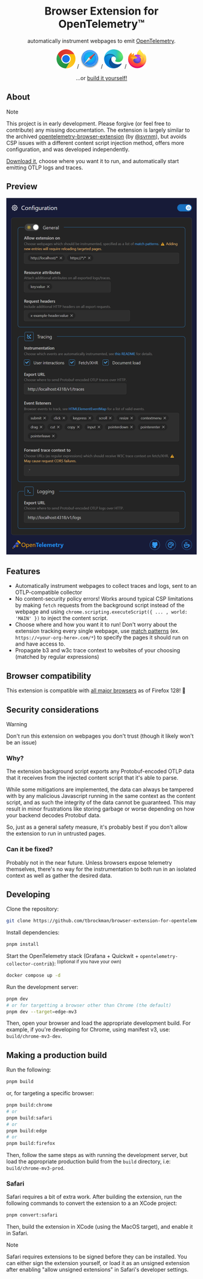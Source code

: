 <div align="center">
    <h1>Browser Extension for OpenTelemetry™</h1>
    <p>automatically instrument webpages to emit <a href="https://opentelemetry.io/docs/what-is-opentelemetry/">OpenTelemetry</a>.</p>
    <a href="https://chromewebstore.google.com/detail/opentelemetry-browser-ext/bgjeoaohfhbfabbfhbafjihbobjgniag"><img src='./assets/chrome.svg' height=50 alt='chrome download'></img></a>
    /
    <a href="https://apps.apple.com/us/app/opentelemetry-browser-ext/id6503631744"><img src='./assets/safari.svg' height=50 alt='safari download'></img></a>
    /
    <a href="https://microsoftedge.microsoft.com/addons/detail/opentelemetry-browser-ext/agbimhpapcebokbphphbfcimebibcoga"><img src='./assets/edge.svg' height=50 alt='edge download'></img></a>
    /
    <a href="https://addons.mozilla.org/en-US/firefox/addon/opentelemetry-browserextension/"><img src='./assets/firefox.svg' height=50 alt='firefox nightly download'></img></a>
    <p>...or <a href='#making-a-production-build'>build it yourself!</a></p>
</div>

## About

> [!NOTE]
> This project is in early development. Please forgive (or feel free to contribute) any missing documentation.
> The extension is largely similar to the archived [opentelemetry-browser-extension](https://github.com/open-telemetry/opentelemetry-js-contrib/tree/main/archive/opentelemetry-browser-extension-autoinjection) (by [@svrnm](https://github.com/svrnm/opentelemetry-browser-extension/)), but avoids CSP issues with a different content script injection method, offers more configuration, and was developed independently.

[Download it](https://chromewebstore.google.com/detail/opentelemetry-browser-ext/bgjeoaohfhbfabbfhbafjihbobjgniag), choose where you want it to run, and automatically start emitting OTLP logs and traces.

## Preview

<img src='./assets/store/popup.png' width='524' alt='An example view of the popup UI'/>

## Features

- Automatically instrument webpages to collect traces and logs, sent to an OTLP-compatible collector
- No content-security policy errors! Works around typical CSP limitations by making `fetch` requests from the background script instead of the webpage and using `chrome.scripting.executeScript({ ... , world: 'MAIN' })` to inject the content script.
- Choose where and how you want it to run! Don't worry about the extension tracking every single webpage, use [match patterns](https://developer.mozilla.org/en-US/docs/Mozilla/Add-ons/WebExtensions/Match_patterns) (ex. `https://<your-org-here>.com/*`) to specify the pages it should run on and have access to.
- Propagate b3 and w3c trace context to websites of your choosing (matched by regular expressions)

## Browser compatibility

This extension is compatible with [all major browsers](https://developer.mozilla.org/en-US/docs/Mozilla/Add-ons/WebExtensions/API/scripting/executeScript#browser_compatibility) as of Firefox 128! 🎉

<!-- ## Architecture TODO: -->
<!-- ## Performance impact TODO: -->

## Security considerations

> [!WARNING]
> Don't run this extension on webpages you don't trust (though it likely won't be an issue)

### Why?

The extension background script exports any Protobuf-encoded OTLP data that it receives from the injected content script that it's able to parse.

While some mitigations are implemented, the data can always be tampered with by any malicious Javascript running in the same context as the content script, and as such the integrity of the data cannot be guaranteed. This may result in minor frustrations like storing garbage or worse depending on how your backend decodes Protobuf data.

So, just as a general safety measure, it's probably best if you don't allow the extension to run in untrusted pages.

### Can it be fixed?

Probably not in the near future. Unless browsers expose telemetry themselves, there's no way for the instrumentation to both run in an isolated context as well as gather the desired data.

## Developing

Clone the repository:

```bash
git clone https://github.com/tbrockman/browser-extension-for-opentelemetry
```

Install dependencies:

```bash
pnpm install
```

Start the OpenTelemetry stack (Grafana + Quickwit + `opentelemetry-collector-contrib`):<sup> (optional if you have your own)</sup>

```bash
docker compose up -d
```

Run the development server:

```bash
pnpm dev
# or for targetting a browser other than Chrome (the default)
pnpm dev --target=edge-mv3
```

Then, open your browser and load the appropriate development build. For example, if you're developing for Chrome, using manifest v3, use: `build/chrome-mv3-dev`.

## Making a production build

Run the following:

```bash
pnpm build
```

or, for targeting a specific browser:

```bash
pnpm build:chrome
# or
pnpm build:safari
# or
pnpm build:edge
# or
pnpm build:firefox
```

Then, follow the same steps as with running the development server, but load the appropriate production build from the `build` directory, i.e: `build/chrome-mv3-prod`.

### Safari

Safari requires a bit of extra work. After building the extension, run the following commands to convert the extension to a an XCode project:

```bash
pnpm convert:safari
```

Then, build the extension in XCode (using the MacOS target), and enable it in Safari.

> [!NOTE]
> Safari requires extensions to be signed before they can be installed. You can either sign the extension yourself, or load it as an unsigned extension after enabling "allow unsigned extensions" in Safari's developer settings.

